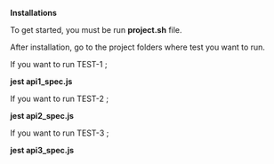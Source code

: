 **Installations**

To get started, you must be run **project.sh** file. 


After installation, go to the project folders where test you want to run.

If you want to run TEST-1 ;

**jest api1_spec.js**

If you want to run TEST-2 ;

**jest api2_spec.js**

If you want to run TEST-3 ;

**jest api3_spec.js**